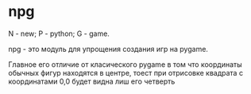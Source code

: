 # npg


N - new;
P - python;
G - game.

npg - это модуль для упрощения создания игр на pygame.

Главное его отличие от класического pygame в том что координаты обычных фигур находятся в центре, тоест при отрисовке квадрата с координатами 0,0 будет видна лиш его четверть
